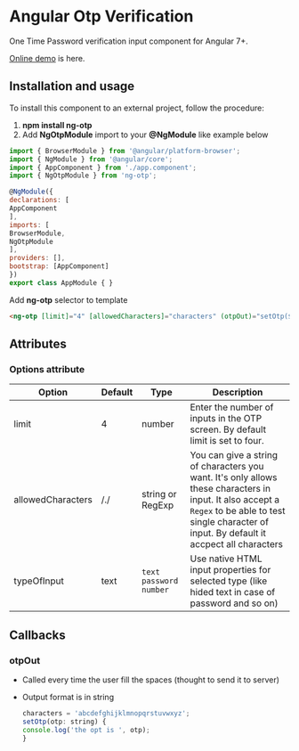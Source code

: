 # Angular Otp Verification

One Time Password verification input component for Angular 7+.

[Online demo](https://akhilmohanan.github.io/ng-otp/) is here.

## Installation and usage

To install this component to an external project, follow the procedure:

1. **npm install ng-otp**
2. Add **NgOtpModule** import to your **@NgModule** like example below

  ```javascript
  import { BrowserModule } from '@angular/platform-browser';
  import { NgModule } from '@angular/core';
  import { AppComponent } from './app.component';
  import { NgOtpModule } from 'ng-otp';

  @NgModule({
  declarations: [
  AppComponent
  ],
  imports: [
  BrowserModule,
  NgOtpModule
  ],
  providers: [],
  bootstrap: [AppComponent]
  })
  export class AppModule { }
  ```

  Add **ng-otp** selector to template

```html
<ng-otp [limit]="4" [allowedCharacters]="characters" (otpOut)="setOtp($event)"></ng-otp>
```

## Attributes

### Options attribute

Option            | Default | Type                       | Description
----------------- | ------- | -------------------------- | -----------------------------------------------------------------------------------------------------------------------------------------------------------------------------------------------------
limit             | 4       | number                     | Enter the number of inputs in the OTP screen. By default limit is set to four.
allowedCharacters | /./     | string or RegExp           | You can give a string of characters you want. It's only allows these characters in input. It also accept a `Regex` to be able to test single character of input. By default it accpect all characters
typeOfInput       | text    | `text` `password` `number` | Use native HTML input properties for selected type (like hided text in case of password and so on)

## Callbacks

### otpOut

- Called every time the user fill the spaces (thought to send it to server)
- Output format is in string

  ```javascript
  characters = 'abcdefghijklmnopqrstuvwxyz';
  setOtp(otp: string) {
  console.log('the opt is ', otp);
  }
  ```
